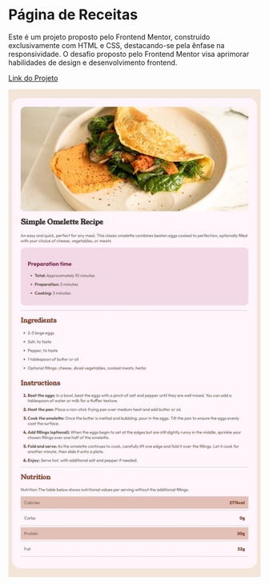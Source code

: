 # Página de Receitas

Este é um projeto proposto pelo Frontend Mentor, construído exclusivamente com HTML e CSS, destacando-se pela ênfase na responsividade. O desafio proposto pelo Frontend Mentor visa aprimorar habilidades de design e desenvolvimento frontend.

<a href="https://page-receitas-one.vercel.app/">Link do Projeto</a>

<div align="center">
<img src="./assets/img/projeto.png" alt="Imagem do Projeto">
</div>
